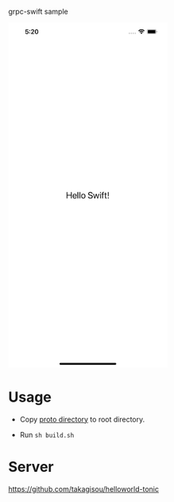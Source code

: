 grpc-swift sample

<kbd>
<img src="./static/image.png" width=320 alt="ss">
</kbd>

# Usage

- Copy [proto directory](https://github.com/takagisou/helloworld-tonic/tree/master/proto) to root directory.

- Run `sh build.sh`

# Server

https://github.com/takagisou/helloworld-tonic